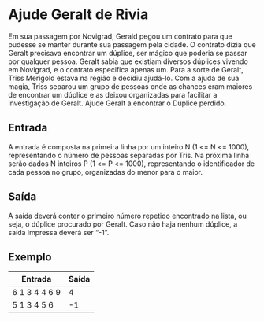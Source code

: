 # Ajude Geralt de Rivia

Em sua passagem por Novigrad, Gerald pegou um contrato para que pudesse se manter durante sua passagem pela cidade. O contrato dizia que Geralt precisava encontrar um dúplice, ser mágico que poderia se passar por qualquer pessoa. Geralt sabia que existiam diversos dúplices vivendo em Novigrad, e o contrato especifica apenas um. Para a sorte de Geralt, Triss Merigold estava na região e decidiu ajudá-lo. Com a ajuda de sua magia, Triss separou um grupo de pessoas onde as chances eram maiores de encontrar um dúplice e as deixou organizadas para facilitar a investigação de Geralt. Ajude Geralt a encontrar o Dúplice perdido.

## Entrada

A entrada é composta na primeira linha por um inteiro N (1 <= N <= 1000), representando o número de pessoas separadas por Tris. Na próxima linha serão dados N inteiros P (1 <= P <= 1000), representando o identificador de cada pessoa no grupo, organizadas do menor para o maior.

## Saída

A saída deverá conter o primeiro número repetido encontrado na lista, ou seja, o dúplice procurado por Geralt. Caso não haja nenhum dúplice, a saída impressa deverá ser “-1”.

## Exemplo

| Entrada       | Saída |
| ------------- | ----- |
| 6 1 3 4 4 6 9 | 4     |
| 5 1 3 4 5 6   | -1    |